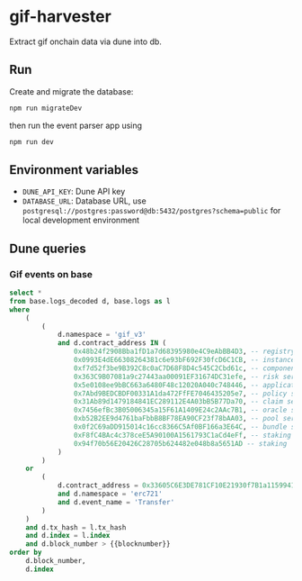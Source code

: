 # gif-harvester

Extract gif onchain data via dune into db. 

## Run

Create and migrate the database:

```bash
npm run migrateDev
```

then run the event parser app using

```bash
npm run dev
```

## Environment variables

- `DUNE_API_KEY`: Dune API key
- `DATABASE_URL`: Database URL, use `postgresql://postgres:password@db:5432/postgres?schema=public` for local development environment

## Dune queries

### Gif events on base

```sql
select *
from base.logs_decoded d, base.logs as l
where 
    (
        (
            d.namespace = 'gif_v3'
            and d.contract_address IN (
                0x48b24f2908Bba1fD1a7d68395980e4C9eAbBB4D3, -- registry
                0x0993E4dE66308264381c6e93bF692F30fcD6C1CB, -- instance service
                0xf7d52f3be9B392C8c0aC7D68F8D4c545C2Cbd61c, -- component service
                0x363C9B07081a9c27443aa00091EF31674DC31efe, -- risk service
                0x5e0108ee9bBC663a6480F48c12020A040c748446, -- application service
                0x7Abd9BEDCBDF00331A1da472FfFE7046435205e7, -- policy service
                0x31Ab89d1479184841EC289112E4A03bB5B77Da70, -- claim service
                0x7456efBc3B05006345a15F61A1409E24c2AAc7B1, -- oracle service
                0xb52B2EE9d4761baFbbB8BF78EA90CF23f78bAA03, -- pool service
                0x0f2C69aDD915014c16cc8366C5Af0BF166a3E64C, -- bundle service
                0xF8fC4BAc4c378ceE5A90100A1561793C1aCd4eFf, -- staking service
                0x94f70b56E20426C28705b624482e048b8a5651AD -- staking
            )
        ) 
    or
        ( 
            d.contract_address = 0x33605C6E3DE781CF10E21930f7B1a11599417Ff7 -- gif chain nft token
            and d.namespace = 'erc721'
            and d.event_name = 'Transfer'
        )
    )
    and d.tx_hash = l.tx_hash
    and d.index = l.index
    and d.block_number > {{blocknumber}}
order by 
    d.block_number, 
    d.index
```